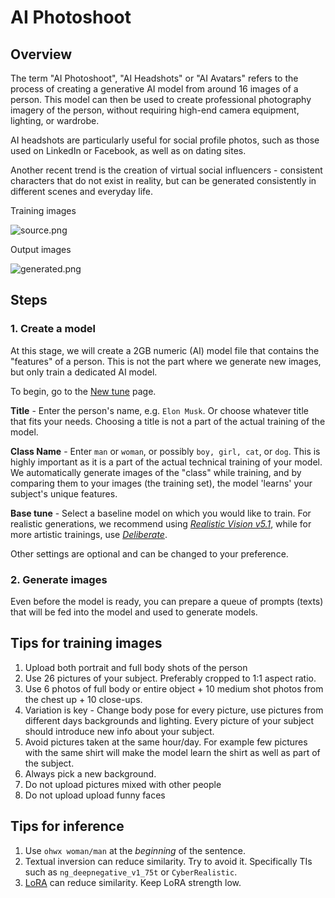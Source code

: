 # AI Photoshoot

## Overview

The term "AI Photoshoot", "AI Headshots" or "AI Avatars" refers to the process of creating a generative AI model from around 16 images of a person. This model can then be used to create professional photography imagery of the person, without requiring high-end camera equipment, lighting, or wardrobe.

AI headshots are particularly useful for social profile photos, such as those used on LinkedIn or Facebook, as well as on dating sites.

Another recent trend is the creation of virtual social influencers - consistent characters that do not exist in reality, but can be generated consistently in different scenes and everyday life.

<div style={{ display: "grid", 'grid-template-columns': '1fr 1fr', gap: '1.5rem' }}>
<div>
<figcaption>Training images</figcaption>

![source.png](./img/ai-photoshoot-input.png)
</div>

<div>
<figcaption>Output images</figcaption>

![generated.png](./img/ai-photoshoot-output.png)
</div>
</div>

## Steps

### 1. Create a model

At this stage, we will create a 2GB numeric (AI) model file that contains the "features" of a person. This is not the part where we generate new images, but only train a dedicated AI model.

To begin, go to the [New tune](https://www.astria.ai/tunes/new) page.

**Title** - Enter the person's name, e.g. `Elon Musk`. Or choose whatever title that fits your needs. Choosing a title is not a part of the actual training of the model.

**Class Name** - Enter `man` or `woman`, or possibly `boy, girl, cat`, or `dog`. This is highly important as it is a part of the actual technical training of your model. We automatically generate images of the "class" while training, and by comparing them to your images (the training set), the model 'learns' your subject's unique features.

**Base tune** - Select a baseline model on which you would like to train. For realistic generations, we recommend using *[Realistic Vision v5.1](https://www.astria.ai/gallery/tunes/690204/prompts)*, while for more artistic trainings, use *[Deliberate](https://www.astria.ai/gallery/tunes/538238/prompts)*.

Other settings are optional and can be changed to your preference.

### 2. Generate images

Even before the model is ready, you can prepare a queue of prompts (texts) that will be fed into the model and used to generate models.

## Tips for training images

1. Upload both portrait and full body shots of the person
2. Use 26 pictures of your subject. Preferably cropped to 1:1 aspect ratio.
3. Use 6 photos of full body or entire object + 10 medium shot photos from the chest up + 10 close-ups.
4. Variation is key - Change body pose for every picture, use pictures from different days backgrounds and lighting. Every picture of your subject should introduce new info about your subject.
5. Avoid pictures taken at the same hour/day. For example few pictures with the same shirt will make the model learn the shirt as well as part of the subject.
6. Always pick a new background.
2. Do not upload pictures mixed with other people
3. Do not upload upload funny faces

## Tips for inference

1. Use `ohwx woman/man` at the *beginning* of the sentence.
2. Textual inversion can reduce similarity. Try to avoid it. Specifically TIs such as `ng_deepnegative_v1_75t` or `CyberRealistic`.
3. [LoRA](/docs/features/loras) can reduce similarity. Keep LoRA strength low.
